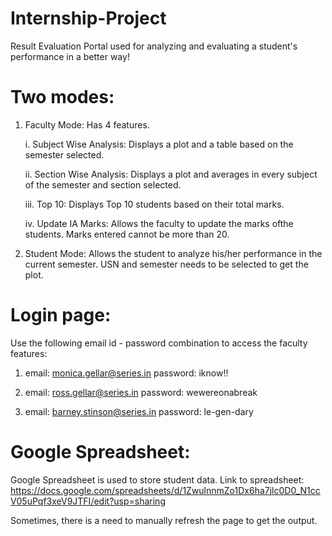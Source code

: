 # Internship-Project
Result Evaluation Portal used for analyzing and evaluating a student's performance in a better way!

# Two modes:
1. Faculty Mode: Has 4 features.

    i.    Subject Wise Analysis: Displays a plot and a table based on the semester selected.
  
    ii.   Section Wise Analysis: Displays a plot and averages in every subject of the semester and section selected.
  
    iii.  Top 10: Displays Top 10 students based on their total marks.
  
    iv.   Update IA Marks: Allows the faculty to update the marks ofthe students. Marks entered cannot be more than 20.

2. Student Mode: Allows the student to analyze his/her performance in the current semester. USN and semester needs to be selected to get the plot.

# Login page:
Use the following email id - password combination to access the faculty features:

1. email: monica.gellar@series.in password: iknow!!

2. email: ross.gellar@series.in password: wewereonabreak

3. email: barney.stinson@series.in password: le-gen-dary

# Google Spreadsheet:
Google Spreadsheet is used to store student data. Link to spreadsheet: https://docs.google.com/spreadsheets/d/1ZwulnnmZo1Dx6ha7jlc0D0_N1ccV05uPqf3xeV9JTFI/edit?usp=sharing

Sometimes, there is a need to manually refresh the page to get the output.
